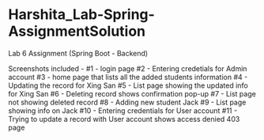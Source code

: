 # Harshita_Lab-Spring-AssignmentSolution
Lab 6 Assignment (Spring Boot - Backend)

Screenshots included -
#1 - login page
#2 - Entering credetials for Admin account
#3 - home page that lists all the added students information
#4 - Updating the record for Xing San 
#5 - List page showing the updated info for Xing San 
#6 - Deleting record shows confirmation pop-up 
#7 - List page not showing deleted record 
#8 - Adding new student Jack
#9 - List page showing info on Jack 
#10 - Entering credentials for User account 
#11 - Trying to update a record with User account shows access denied 403 page 
